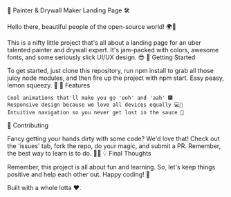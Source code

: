 🎨 Painter & Drywall Maker Landing Page 🛠️

Hello there, beautiful people of the open-source world! 🌍👋

This is a nifty little project that's all about a landing page for an uber talented painter and drywall expert. It's jam-packed with colors, awesome fonts, and some seriously slick UI/UX design. 😎
🚀 Getting Started

To get started, just clone this repository, run npm install to grab all those juicy node modules, and then fire up the project with npm start. Easy peasy, lemon squeezy. 🍋
🌈 Features

    Cool animations that'll make you go 'ooh' and 'aah' 🎆
    Responsive design because we love all devices equally 💻📱
    Intuitive navigation so you never get lost in the sauce 🧭

🤝 Contributing

Fancy getting your hands dirty with some code? We'd love that! Check out the 'issues' tab, fork the repo, do your magic, and submit a PR. Remember, the best way to learn is to do. 🧙‍♀️
💡 Final Thoughts

Remember, this project is all about fun and learning. So, let's keep things positive and help each other out. Happy coding! 🚀

Built with a  whole lotta ❤️.
